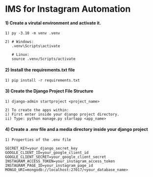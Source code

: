 # IMS for Instagram Automation

#### 1) Create a virutal environment and activate it.
```
1) py -3.10 -m venv .venv
```
```
2) # Windows:
   .venv\Scripts\activate

   # Linux:
   source .venv/Scripts/activate
```

#### 2) Install the requirements.txt file
```
1) pip install -r requirements.txt
```

#### 3) Create the Django Project File Structure
```
1) django-admin startproject <project_name>
```

```
2) To create the apps within:
i) First enter inside your django project directory.
ii) Type: python manage.py startapp <app_name>
```

#### 4) Create a .env file and a media directory inside your django project
```
1) Properties of the .env file

SECRET_KEY=your_django_secret_key
GOOGLE_CLIENT_ID=your_google_client_id
GOOGLE_CLIENT_SECRET=your_google_client_secret
INSTAGRAM_ACCESS_TOKEN=your_instagram_access_token
INSTAGRAM_PAGE_ID=your_instagram_page_id
MONGO_URI=mongodb://localhost:27017/<your_database_name>
```


